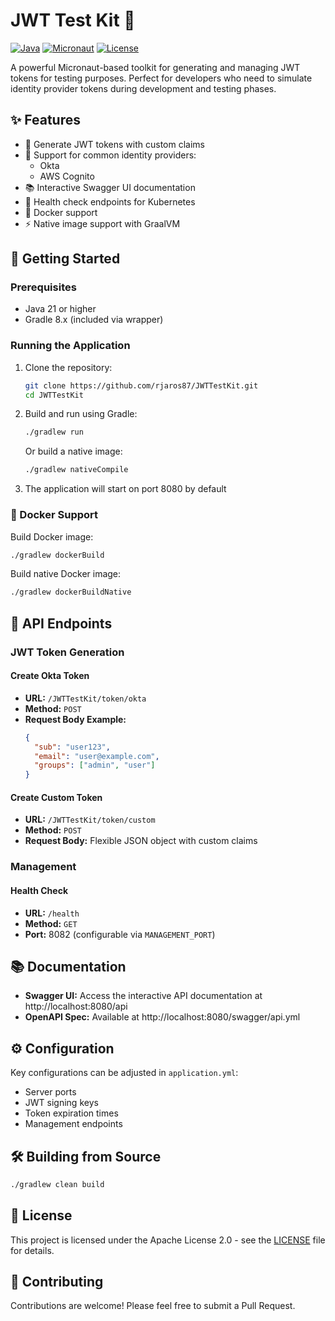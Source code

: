 # JWT Test Kit 🔐

[![Java](https://img.shields.io/badge/Java-21-orange.svg)](https://openjdk.org/projects/jdk/21/)
[![Micronaut](https://img.shields.io/badge/Micronaut-4.7-green.svg)](https://micronaut.io/)
[![License](https://img.shields.io/badge/License-Apache%202.0-blue.svg)](LICENSE)

A powerful Micronaut-based toolkit for generating and managing JWT tokens for testing purposes. Perfect for developers who need to simulate identity provider tokens during development and testing phases.

## ✨ Features

- 🎯 Generate JWT tokens with custom claims
- 🔄 Support for common identity providers:
  - Okta
  - AWS Cognito
- 📚 Interactive Swagger UI documentation
- 🏥 Health check endpoints for Kubernetes
- 🐳 Docker support
- ⚡ Native image support with GraalVM

## 🚀 Getting Started

### Prerequisites

- Java 21 or higher
- Gradle 8.x (included via wrapper)

### Running the Application

1. Clone the repository:
   ```bash
   git clone https://github.com/rjaros87/JWTTestKit.git
   cd JWTTestKit
   ```

2. Build and run using Gradle:
   ```bash
   ./gradlew run
   ```

   Or build a native image:
   ```bash
   ./gradlew nativeCompile
   ```

3. The application will start on port 8080 by default

### 🐳 Docker Support

Build Docker image:
```bash
./gradlew dockerBuild
```

Build native Docker image:
```bash
./gradlew dockerBuildNative
```

## 🔧 API Endpoints

### JWT Token Generation

#### Create Okta Token
- **URL:** `/JWTTestKit/token/okta`
- **Method:** `POST`
- **Request Body Example:**
  ```json
  {
    "sub": "user123",
    "email": "user@example.com",
    "groups": ["admin", "user"]
  }
  ```

#### Create Custom Token
- **URL:** `/JWTTestKit/token/custom`
- **Method:** `POST`
- **Request Body:** Flexible JSON object with custom claims

### Management

#### Health Check
- **URL:** `/health`
- **Method:** `GET`
- **Port:** 8082 (configurable via `MANAGEMENT_PORT`)

## 📚 Documentation

- **Swagger UI:** Access the interactive API documentation at http://localhost:8080/api
- **OpenAPI Spec:** Available at http://localhost:8080/swagger/api.yml

## ⚙️ Configuration

Key configurations can be adjusted in `application.yml`:
- Server ports
- JWT signing keys
- Token expiration times
- Management endpoints

## 🛠️ Building from Source

```bash
./gradlew clean build
```

## 📄 License

This project is licensed under the Apache License 2.0 - see the [LICENSE](LICENSE) file for details.

## 🤝 Contributing

Contributions are welcome! Please feel free to submit a Pull Request.